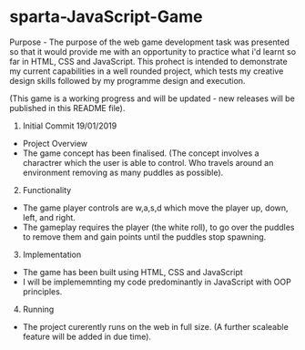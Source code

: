 # sparta-JavaScript-Game

Purpose - The purpose of the web game development task was presented so that it would provide me with an opportunity 
to practice what i'd learnt so far in HTML, CSS and JavaScript. This prohect is intended to demonstrate
my current capabilities in a well rounded project, which tests my creative design skills followed by my programme design and 
execution. 

(This game is a working progress and will be updated - new releases will be published in this README file). 

1. Initial Commit  19/01/2019
- Project Overview
- The game concept has been finalised. (The concept involves a charactrer which the user is able to control. Who travels 
around an environment removing as many puddles as possible).

2. Functionality
- The game player controls are w,a,s,d which move the player up, down, left, and right.
- The gameplay requires the player (the white roll), to go over the puddles to remove them 
and gain points until the puddles stop spawning.


3. Implementation 
- The game has been built using HTML, CSS and JavaScript 
- I will be implememnting my code predominantly in JavaScript with OOP principles.

4. Running 
- The project curerently runs on the web in full size. 
(A further scaleable feature will be added in due time).
